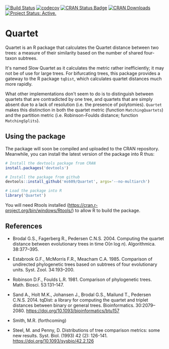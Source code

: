 [![Build Status](https://travis-ci.org/ms609/Quartet.svg?branch=master)](https://travis-ci.org/ms609/Quartet)
[![codecov](https://codecov.io/gh/ms609/Quartet/branch/master/graph/badge.svg)](https://codecov.io/gh/ms609/Quartet)
[![CRAN Status Badge](http://www.r-pkg.org/badges/version/Quartet)](https://cran.r-project.org/package=Quartet)
[![CRAN Downloads](http://cranlogs.r-pkg.org/badges/Quartet)](https://cran.r-project.org/package=Quartet)<!--
[![Research software impact](http://depsy.org/api/package/cran/Quartet/badge.svg)](http://depsy.org/package/r/Quartet)-->
[![Project Status: Active.](http://www.repostatus.org/badges/latest/active.svg)](http://www.repostatus.org/#active)

# Quartet

Quartet is an R package that calculates the Quartet distance between two trees:
a measure of their similarity based on the number of shared four-taxon subtrees.

It's named Slow Quartet as it calculates the metric rather inefficiently; it may not be of use for large trees. 
For bifurcating trees, this package provides a gateway to the R package `tqDist`,
which calculates quartet distances much more rapidly.

What other implementations don't seem to do is to distinguish between quartets
that are contradicted by one tree, and quartets that are simply absent due to
a lack of resolution (i.e. the presence of polytomies).  `Quartet` makes
this distinction in both the quartet metric (function `MatchingQuartets`) and the
partition metric (i.e. Robinson-Foulds distance; function `MatchingSplits`).


## Using the package
The package will soon be compiled and uploaded to the CRAN repository.  
Meanwhile, you can install the latest version of the package into R thus:

```r
# Install the devtools package from CRAN
install.packages('devtools')

# Install the package from github
devtools::install_github('ms609/Quartet', args='--no-multiarch')

# Load the package into R
library('Quartet')
```

You will need Rtools installed (https://cran.r-project.org/bin/windows/Rtools/) to allow R to build the package.

## References
- Brodal G.S., Fagerberg R., Pedersen C.N.S. 2004. Computing the quartet distance between evolutionary trees in time O(_n_ log _n_). Algorithmica. 38:377–395.

- Estabrook G.F., McMorris F.R., Meacham C.A. 1985. Comparison of undirected phylogenetic trees based on subtrees of four evolutionary units. Syst. Zool. 34:193–200.

- Robinson D.F., Foulds L.R. 1981. Comparison of phylogenetic trees. Math. Biosci. 53:131–147.

- Sand A., Holt M.K., Johansen J., Brodal G.S., Mailund T., Pedersen C.N.S. 2014. tqDist: a library for computing the quartet and triplet distances between binary or general trees. Bioinformatics. 30:2079–2080. https://doi.org/10.1093/bioinformatics/btu157

- Smith, M.R. (forthcoming)

- Steel, M. and Penny, D. Distributions of tree comparison metrics: some new results. Syst. Biol. (1993) 42 (2): 126-141. https://doi.org/10.1093/sysbio/42.2.126
